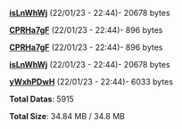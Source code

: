 [**isLnWhWj**](/data/isLnWhWj.txt) (22/01/23 - 22:44)- 20678 bytes

[**CPRHa7gF**](/data/CPRHa7gF.txt) (22/01/23 - 22:44)- 896 bytes

[**CPRHa7gF**](/data/CPRHa7gF.txt) (22/01/23 - 22:44)- 896 bytes

[**isLnWhWj**](/data/isLnWhWj.txt) (22/01/23 - 22:44)- 20678 bytes

[**yWxhPDwH**](/data/yWxhPDwH.txt) (22/01/23 - 22:44)- 6033 bytes

**Total Datas**: 5915

**Total Size**: 34.84 MB / 34.8 MB